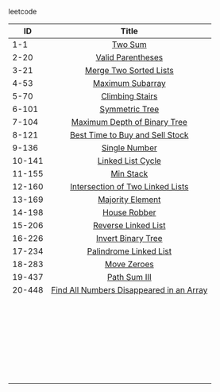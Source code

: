leetcode

| ID     |                            Title                             |
| ------ | :----------------------------------------------------------: |
| 1-1    |       [Two Sum](https://leetcode.com/problems/two-sum)       |
| 2-20   | [Valid Parentheses](https://leetcode.com/problems/valid-parentheses) |
| 3-21   | [Merge Two Sorted Lists](https://leetcode.com/problems/merge-two-sorted-lists) |
| 4-53   | [Maximum Subarray](https://leetcode.com/problems/maximum-subarray) |
| 5-70   | [Climbing Stairs](https://leetcode.com/problems/climbing-stairs) |
| 6-101  | [Symmetric Tree](https://leetcode.com/problems/symmetric-tree) |
| 7-104  | [Maximum Depth of Binary Tree](https://leetcode.com/problems/maximum-depth-of-binary-tree) |
| 8-121  | [Best Time to Buy and Sell Stock](https://leetcode.com/problems/best-time-to-buy-and-sell-stock) |
| 9-136  | [Single Number](https://leetcode.com/problems/single-number) |
| 10-141 | [Linked List Cycle](https://leetcode.com/problems/linked-list-cycle) |
| 11-155 |     [Min Stack](https://leetcode.com/problems/min-stack)     |
| 12-160 | [Intersection of Two Linked Lists](https://leetcode.com/problems/intersection-of-two-linked-lists) |
| 13-169 | [Majority Element](https://leetcode.com/problems/majority-element) |
| 14-198 |  [House Robber](https://leetcode.com/problems/house-robber)  |
| 15-206 | [Reverse Linked List](https://leetcode.com/problems/reverse-linked-list) |
| 16-226 | [Invert Binary Tree](https://leetcode.com/problems/invert-binary-tree) |
| 17-234 | [Palindrome Linked List](https://leetcode.com/problems/palindrome-linked-list) |
| 18-283 |   [Move Zeroes](https://leetcode.com/problems/move-zeroes)   |
| 19-437 |  [Path Sum III](https://leetcode.com/problems/path-sum-iii)  |
| 20-448 | [Find All Numbers Disappeared in an Array](https://leetcode.com/problems/find-all-numbers-disappeared-in-an-array) |
|        |                                                              |
|        |                                                              |
|        |                                                              |
|        |                                                              |
|        |                                                              |
|        |                                                              |
|        |                                                              |
|        |                                                              |
|        |                                                              |
|        |                                                              |
|        |                                                              |
|        |                                                              |
|        |                                                              |
|        |                                                              |
|        |                                                              |
|        |                                                              |
|        |                                                              |
|        |                                                              |
|        |                                                              |
|        |                                                              |
|        |                                                              |
|        |                                                              |
|        |                                                              |
|        |                                                              |
|        |                                                              |
|        |                                                              |
|        |                                                              |
|        |                                                              |
|        |                                                              |



